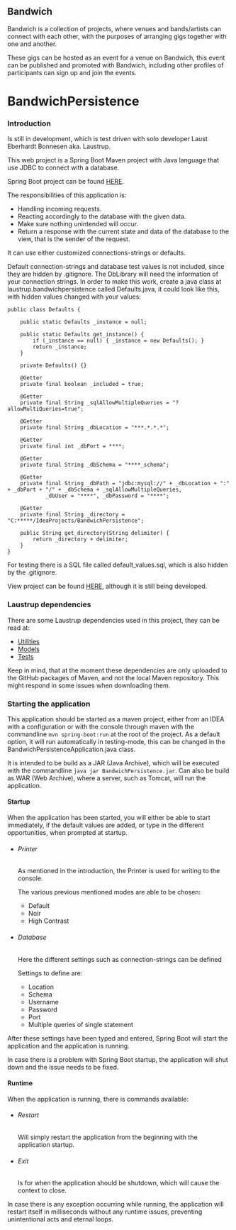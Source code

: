 ## Bandwich

Bandwich is a collection of projects, where venues and bands/artists can connect with each other,
with the purposes of arranging gigs together with one and another.

These gigs can be hosted as an event for a venue on Bandwich, this event can be published and promoted with Bandwich,
including other profiles of participants can sign up and join the events.

# BandwichPersistence

### Introduction
Is still in development, which is test driven with solo developer Laust Eberhardt Bonnesen aka. Laustrup.

This web project is a Spring Boot Maven project with Java language that use JDBC to connect with a database.

Spring Boot project can be found [HERE](https://github.com/spring-projects/spring-boot).

The responsibilities of this application is:
* Handling incoming requests.
* Reacting accordingly to the database with the given data.
* Make sure nothing unintended will occur.
* Return a response with the current state and data of the database to the view, that is the sender of the request.

It can use either customized connections-strings or defaults.

Default connection-strings and database test values is not included, since they are hidden by .gitignore.
The DbLibrary will need the information of your connection strings. In order to make this work,
create a java class at laustrup.bandwichpersistence called Defaults.java, it could look like this, with hidden values changed with your values:

```
public class Defaults {

    public static Defaults _instance = null;

    public static Defaults get_instance() {
        if (_instance == null) { _instance = new Defaults(); }
        return _instance;
    }

    private Defaults() {}

    @Getter
    private final boolean _included = true;

    @Getter
    private final String _sqlAllowMultipleQueries = "?allowMultiQueries=true";

    @Getter
    private final String _dbLocation = "***.*.*.*";

    @Getter
    private final int _dbPort = ****;

    @Getter
    private final String _dbSchema = "****_schema";

    @Getter
    private final String _dbPath = "jdbc:mysql://" + _dbLocation + ":" + _dbPort + "/" + _dbSchema + _sqlAllowMultipleQueries,
            _dbUser = "****", _dbPassword = "****";

    @Getter
    private final String _directory = "C:*****/IdeaProjects/BandwichPersistence";

    public String get_directory(String delimiter) {
        return _directory + delimiter;
    }
}
```

For testing there is a SQL file called default_values.sql, which is also hidden by the .gitignore.

View project can be found [HERE](https://github.com/Laustrup/BandwichView), although it is still being developed.

### Laustrup dependencies
There are some Laustrup dependencies used in this project, they can be read at:

* [Utilities](https://github.com/laustrup/utilities)
* [Models](https://github.com/Laustrup/Models/tree/master/BandwichModels)
* [Tests](https://github.com/Laustrup/QualityAssurance)


Keep in mind, that at the moment these dependencies are only uploaded to the GitHub packages of Maven, and not the local Maven repository.
This might respond in some issues when downloading them.

### Starting the application
This application should be started as a maven project, either from an IDEA with a configuration or with the console through maven with the commandline ```mvn spring-boot:run``` at the root of the project.
As a default option, it will run automatically in testing-mode, this can be changed in the BandwichPersistenceApplication.java class.

It is intended to be build as a JAR (Java Archive), which will be executed with the commandline ```java jar BandwichPersistence.jar```. Can also be build as WAR (Web Archive), where a server, such as Tomcat, will run the application.

#### Startup
When the application has been started, you will either be able to start immediately, if the default values are added,
or type in the different opportunities, when prompted at startup.
* ###### Printer

  As mentioned in the introduction, the Printer is used for writing to the console.
  
  The various previous mentioned modes are able to be chosen:
  * Default
  * Noir
  * High Contrast


* ###### Database

  Here the different settings such as connection-strings can be defined
  
  Settings to define are:

  * Location
  * Schema
  * Username
  * Password
  * Port
  * Multiple queries of single statement

After these settings have been typed and entered, Spring Boot will start the application and the application is running.

In case there is a problem with Spring Boot startup, the application will shut down and the issue needs to be fixed.

#### Runtime
When the application is running, there is commands available:

* ###### Restart
  Will simply restart the application from the beginning with the application startup.

* ###### Exit
  Is for when the application should be shutdown, which will cause the context to close.

In case there is any exception occurring while running,
the application will restart itself in milliseconds without any runtime issues,
preventing unintentional acts and eternal loops.